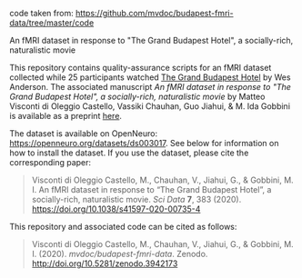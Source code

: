 

code taken from:
https://github.com/mvdoc/budapest-fmri-data/tree/master/code


An fMRI dataset in response to "The Grand Budapest Hotel", a socially-rich, naturalistic movie

This repository contains quality-assurance scripts for an fMRI dataset collected while 25 participants watched [The Grand Budapest Hotel](https://en.wikipedia.org/wiki/The_Grand_Budapest_Hotel) by Wes Anderson. The associated manuscript *An fMRI dataset in response to "The Grand Budapest Hotel", a socially-rich, naturalistic movie* by Matteo Visconti di Oleggio Castello, Vassiki Chauhan, Guo Jiahui, & M. Ida Gobbini is available as a preprint [here](https://www.biorxiv.org/content/10.1101/2020.07.14.203257v1).

The dataset is available on OpenNeuro: https://openneuro.org/datasets/ds003017. See below for information on how to install the dataset. If you use the dataset, please cite the corresponding paper:

> Visconti di Oleggio Castello, M., Chauhan, V., Jiahui, G., & Gobbini, M. I. An fMRI dataset in response to “The Grand Budapest Hotel”, a socially-rich, naturalistic movie. *Sci Data* **7**, 383 (2020). https://doi.org/10.1038/s41597-020-00735-4

This repository and associated code can be cited as follows:

> Visconti di Oleggio Castello, M., Chauhan,  V., Jiahui, G., & Gobbini, M. I. (2020).  *mvdoc/budapest-fmri-data*. Zenodo.  http://doi.org/10.5281/zenodo.3942173



